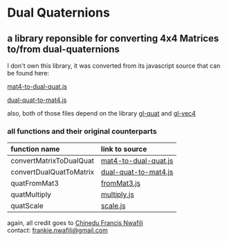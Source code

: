 # Dual Quaternions

## a library reponsible for converting 4x4 Matrices to/from dual-quaternions

I don't own this library, it was converted from its javascript source that can be found here:

[mat4-to-dual-quat.js](https://github.com/chinedufn/mat4-to-dual-quat/blob/master/src/mat4-to-dual-quat.js)

[dual-quat-to-mat4.js](https://github.com/chinedufn/dual-quat-to-mat4/blob/master/src/dual-quat-to-mat4.js)

also, both of those files depend on the library [gl-quat](https://github.com/stackgl/gl-quat) and [gl-vec4](https://github.com/stackgl/gl-vec4)

### all functions and their original counterparts

**function name**|**link to source**
:-----|:-----
convertMatrixToDualQuat|[mat4-to-dual-quat.js](https://github.com/chinedufn/mat4-to-dual-quat/blob/master/src/mat4-to-dual-quat.js)
convertDualQuatToMatrix|[dual-quat-to-mat4.js](https://github.com/chinedufn/dual-quat-to-mat4/blob/master/src/dual-quat-to-mat4.js)
quatFromMat3|[fromMat3.js](https://github.com/stackgl/gl-quat/blob/master/fromMat3.js)
quatMultiply|[multiply.js](https://github.com/stackgl/gl-quat/blob/master/multiply.js)
quatScale|[scale.js](https://github.com/stackgl/gl-vec4/blob/master/scale.js)

again, all credit goes to [Chinedu Francis Nwafili](https://github.com/chinedufn) \
contact: frankie.nwafili@gmail.com